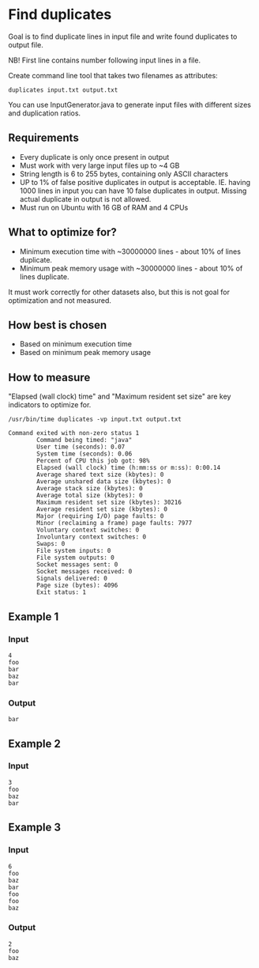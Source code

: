 # Find duplicates
Goal is to find duplicate lines in input file and write found duplicates to output file.

NB! First line contains number following input lines in a file.

Create command line tool that takes two filenames as attributes:
```
duplicates input.txt output.txt
```

You can use InputGenerator.java to generate input files with different sizes and duplication ratios.

## Requirements
* Every duplicate is only once present in output
* Must work with very large input files up to ~4 GB
* String length is 6 to 255 bytes, containing only ASCII characters
* UP to 1% of false positive duplicates in output is acceptable. IE. having 1000 lines in input you can have 10 false duplicates in output. Missing actual duplicate in output is not allowed.
* Must run on Ubuntu with 16 GB of RAM and 4 CPUs

## What to optimize for?
* Minimum execution time with ~30000000 lines - about 10% of lines duplicate. 
* Minimum peak memory usage with ~30000000 lines - about 10% of lines duplicate.

It must work correctly for other datasets also, but this is not goal for optimization and not measured.

## How best is chosen
* Based on minimum execution time
* Based on minimum peak memory usage
  

## How to measure
"Elapsed (wall clock) time" and "Maximum resident set size" are key indicators to optimize for.
```
/usr/bin/time duplicates -vp input.txt output.txt

Command exited with non-zero status 1
        Command being timed: "java"
        User time (seconds): 0.07
        System time (seconds): 0.06
        Percent of CPU this job got: 98%
        Elapsed (wall clock) time (h:mm:ss or m:ss): 0:00.14
        Average shared text size (kbytes): 0
        Average unshared data size (kbytes): 0
        Average stack size (kbytes): 0
        Average total size (kbytes): 0
        Maximum resident set size (kbytes): 30216
        Average resident set size (kbytes): 0
        Major (requiring I/O) page faults: 0
        Minor (reclaiming a frame) page faults: 7977
        Voluntary context switches: 0
        Involuntary context switches: 0
        Swaps: 0
        File system inputs: 0
        File system outputs: 0
        Socket messages sent: 0
        Socket messages received: 0
        Signals delivered: 0
        Page size (bytes): 4096
        Exit status: 1
```

## Example 1 
### Input
```
4
foo
bar
baz
bar
```

### Output
```
bar
```

## Example 2 

### Input
```
3
foo
baz
bar
```

## Example 3
### Input
```
6
foo
baz
bar
foo
foo
baz
``` 
### Output
```
2
foo
baz
``` 

